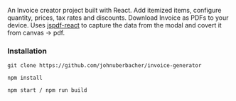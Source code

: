 An Invoice creator project built with React. Add itemized items, configure quantity, prices, tax rates and discounts. Download Invoice as PDFs to your device. Uses [jspdf-react](https://www.npmjs.com/package/jspdf-react) to capture the data from the modal and covert it from canvas -> pdf.

### Installation

```
git clone https://github.com/johnuberbacher/invoice-generator

npm install

npm start / npm run build
```
